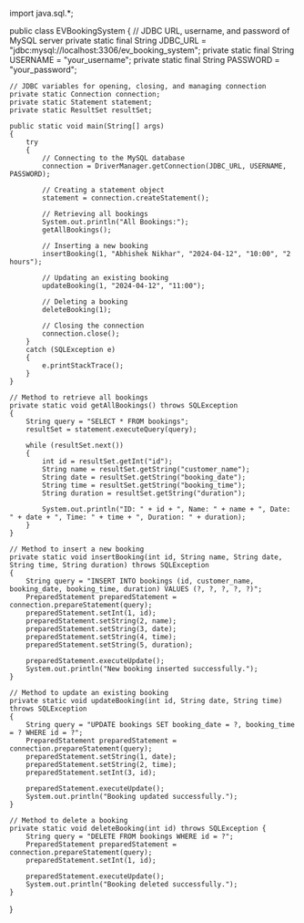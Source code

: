 import java.sql.*;

public class EVBookingSystem 
{
    // JDBC URL, username, and password of MySQL server
    private static final String JDBC_URL = "jdbc:mysql://localhost:3306/ev_booking_system";
    private static final String USERNAME = "your_username";
    private static final String PASSWORD = "your_password";

    // JDBC variables for opening, closing, and managing connection
    private static Connection connection;
    private static Statement statement;
    private static ResultSet resultSet;

    public static void main(String[] args) 
    {
        try 
        {
            // Connecting to the MySQL database
            connection = DriverManager.getConnection(JDBC_URL, USERNAME, PASSWORD);

            // Creating a statement object
            statement = connection.createStatement();

            // Retrieving all bookings
            System.out.println("All Bookings:");
            getAllBookings();

            // Inserting a new booking
            insertBooking(1, "Abhishek Nikhar", "2024-04-12", "10:00", "2 hours");

            // Updating an existing booking
            updateBooking(1, "2024-04-12", "11:00");

            // Deleting a booking
            deleteBooking(1);

            // Closing the connection
            connection.close();
        } 
        catch (SQLException e) 
        {
            e.printStackTrace();
        }
    }

    // Method to retrieve all bookings
    private static void getAllBookings() throws SQLException 
    {
        String query = "SELECT * FROM bookings";
        resultSet = statement.executeQuery(query);

        while (resultSet.next()) 
        {
            int id = resultSet.getInt("id");
            String name = resultSet.getString("customer_name");
            String date = resultSet.getString("booking_date");
            String time = resultSet.getString("booking_time");
            String duration = resultSet.getString("duration");

            System.out.println("ID: " + id + ", Name: " + name + ", Date: " + date + ", Time: " + time + ", Duration: " + duration);
        }
    }

    // Method to insert a new booking
    private static void insertBooking(int id, String name, String date, String time, String duration) throws SQLException 
    {
        String query = "INSERT INTO bookings (id, customer_name, booking_date, booking_time, duration) VALUES (?, ?, ?, ?, ?)";
        PreparedStatement preparedStatement = connection.prepareStatement(query);
        preparedStatement.setInt(1, id);
        preparedStatement.setString(2, name);
        preparedStatement.setString(3, date);
        preparedStatement.setString(4, time);
        preparedStatement.setString(5, duration);

        preparedStatement.executeUpdate();
        System.out.println("New booking inserted successfully.");
    }

    // Method to update an existing booking
    private static void updateBooking(int id, String date, String time) throws SQLException 
    {
        String query = "UPDATE bookings SET booking_date = ?, booking_time = ? WHERE id = ?";
        PreparedStatement preparedStatement = connection.prepareStatement(query);
        preparedStatement.setString(1, date);
        preparedStatement.setString(2, time);
        preparedStatement.setInt(3, id);

        preparedStatement.executeUpdate();
        System.out.println("Booking updated successfully.");
    }

    // Method to delete a booking
    private static void deleteBooking(int id) throws SQLException {
        String query = "DELETE FROM bookings WHERE id = ?";
        PreparedStatement preparedStatement = connection.prepareStatement(query);
        preparedStatement.setInt(1, id);

        preparedStatement.executeUpdate();
        System.out.println("Booking deleted successfully.");
    }
}
